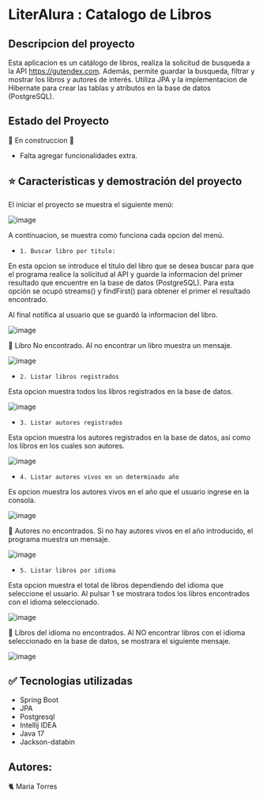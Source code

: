 # LiterAlura : Catalogo de Libros

## Descripcion del proyecto
Esta aplicacion es un catálogo de libros, realiza la solicitud de busqueda a la API https://gutendex.com.
Además, permite guardar la busqueda, filtrar y mostrar los libros y autores de interés.
Utiliza JPA y la implementacion de Hibernate para crear las tablas y atributos en la base de datos (PostgreSQL).

## Estado del Proyecto

  🚧 En construccion 🚧
 -  Falta agregar funcionalidades extra.
   
## ⭐ Caracteristicas y demostración del proyecto
El iniciar el proyecto se muestra el siguiente menú:

![image](https://github.com/keatnis/LiterAlura/assets/95552515/2699c5ea-0ee0-46d7-8f3a-13f77aae8d94)


A continuacion, se muestra como funciona cada opcion del menú.

* ` 1. Buscar libro por titulo: `

En esta opcion se introduce el titulo del libro que se desea buscar para que el programa realice la solicitud al API y 
guarde la informacion del primer resultado que encuentre en la base de datos (PostgreSQL).
Para esta opción se ocupó streams() y findFirst() para obtener el primer el resultado encontrado.

Al final notifica al usuario que se guardó la informacion del libro.
  
![image](https://github.com/keatnis/LiterAlura/assets/95552515/83b9f56f-dece-4761-8d63-2df142877cfd)

 🔴 Libro No encontrado. Al no encontrar un libro muestra un mensaje.

![image](https://github.com/keatnis/LiterAlura/assets/95552515/ee693707-544d-4552-ba30-aa9681281d7c)

* `2. Listar libros registrados`

Esta opcion muestra todos los libros registrados en la base de datos.

![image](https://github.com/keatnis/LiterAlura/assets/95552515/3a992408-47c8-43ac-ab95-79ba893aac51)

* `3. Listar autores registrados`

Esta opcion muestra los autores registrados en la base de datos, asi como los libros en los cuales son autores.
  
![image](https://github.com/keatnis/LiterAlura/assets/95552515/b5d27dc5-d663-4b5e-a67f-ca997c8603ab)

- `4. Listar autores vivos en un determinado año`

Es opcion muestra los autores vivos en el año que el usuario ingrese en la consola.

![image](https://github.com/keatnis/LiterAlura/assets/95552515/31f07a60-e2fe-4090-bf22-56fd0330a88c)

 🔴  Autores no encontrados. Si no hay autores vivos en el año introducido, el programa muestra un mensaje.

![image](https://github.com/keatnis/LiterAlura/assets/95552515/787f2777-ca1d-4f0f-a2be-60de34ace169)

* `5. Listar libros por idioma`

Esta opcion muestra el total de libros dependiendo del idioma que seleccione el usuario.
Al pulsar 1 se mostrara todos los libros encontrados con el idioma seleccionado.

![image](https://github.com/keatnis/LiterAlura/assets/95552515/22cb97a7-5632-4b51-862f-76aae28c3f7d)

 🔴 Libros del idioma no encontrados.
Al NO encontrar libros con el idioma seleccionado en la base de datos, se mostrara el siguiente mensaje.

![image](https://github.com/keatnis/LiterAlura/assets/95552515/2fcce31a-b336-4d77-899d-0a69bf2bd601)



## ✅ Tecnologias utilizadas

- Spring Boot
- JPA
- Postgresql
- Intellij IDEA
- Java 17
- Jackson-databin
  
## Autores: 
🐈 Maria Torres 
  


  
